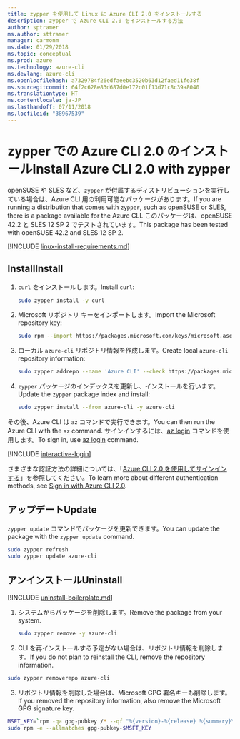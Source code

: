 ```yaml
---
title: zypper を使用して Linux に Azure CLI 2.0 をインストールする
description: zypper で Azure CLI 2.0 をインストールする方法
author: sptramer
ms.author: sttramer
manager: carmonm
ms.date: 01/29/2018
ms.topic: conceptual
ms.prod: azure
ms.technology: azure-cli
ms.devlang: azure-cli
ms.openlocfilehash: a7329784f26edfaeebc3520b63d12faed11fe38f
ms.sourcegitcommit: 64f2c628e83d687d0e172c01f13d71c8c39a8040
ms.translationtype: HT
ms.contentlocale: ja-JP
ms.lasthandoff: 07/11/2018
ms.locfileid: "38967539"
---
```

# <a name="install-azure-cli-20-with-zypper"></a><span data-ttu-id="5e5c9-103">zypper での Azure CLI 2.0 のインストール</span><span class="sxs-lookup"><span data-stu-id="5e5c9-103">Install Azure CLI 2.0 with zypper</span></span>

<span data-ttu-id="5e5c9-104">openSUSE や SLES など、`zypper` が付属するディストリビューションを実行している場合は、Azure CLI 用の利用可能なパッケージがあります。</span><span class="sxs-lookup"><span data-stu-id="5e5c9-104">If you are running a distribution that comes with `zypper`, such as openSUSE or SLES, there is a package available for the Azure CLI.</span></span> <span data-ttu-id="5e5c9-105">このパッケージは、openSUSE 42.2 と SLES 12 SP 2 でテストされています。</span><span class="sxs-lookup"><span data-stu-id="5e5c9-105">This package has been tested with openSUSE 42.2 and SLES 12 SP 2.</span></span>

[!INCLUDE [linux-install-requirements.md](includes/linux-install-requirements.md)]

## <a name="install"></a><span data-ttu-id="5e5c9-106">Install</span><span class="sxs-lookup"><span data-stu-id="5e5c9-106">Install</span></span>

1. <span data-ttu-id="5e5c9-107">`curl` をインストールします。</span><span class="sxs-lookup"><span data-stu-id="5e5c9-107">Install `curl`:</span></span>

   ```bash
   sudo zypper install -y curl
   ```

2. <span data-ttu-id="5e5c9-108">Microsoft リポジトリ キーをインポートします。</span><span class="sxs-lookup"><span data-stu-id="5e5c9-108">Import the Microsoft repository key:</span></span>

   ```bash
   sudo rpm --import https://packages.microsoft.com/keys/microsoft.asc
   ```

3. <span data-ttu-id="5e5c9-109">ローカル `azure-cli` リポジトリ情報を作成します。</span><span class="sxs-lookup"><span data-stu-id="5e5c9-109">Create local `azure-cli` repository information:</span></span>

   ```bash
   sudo zypper addrepo --name 'Azure CLI' --check https://packages.microsoft.com/yumrepos/azure-cli azure-cli
   ```

4. <span data-ttu-id="5e5c9-110">`zypper` パッケージのインデックスを更新し、インストールを行います。</span><span class="sxs-lookup"><span data-stu-id="5e5c9-110">Update the `zypper` package index and install:</span></span>

   ```bash
   sudo zypper install --from azure-cli -y azure-cli
   ```

<span data-ttu-id="5e5c9-111">その後、Azure CLI は `az` コマンドで実行できます。</span><span class="sxs-lookup"><span data-stu-id="5e5c9-111">You can then run the Azure CLI with the `az` command.</span></span> <span data-ttu-id="5e5c9-112">サインインするには、[az login](/cli/azure/reference-index#az-login) コマンドを使用します。</span><span class="sxs-lookup"><span data-stu-id="5e5c9-112">To sign in, use [az login](/cli/azure/reference-index#az-login) command.</span></span>

[!INCLUDE [interactive-login](includes/interactive-login.md)]

<span data-ttu-id="5e5c9-113">さまざまな認証方法の詳細については、「[Azure CLI 2.0 を使用してサインインする](authenticate-azure-cli.md)」を参照してください。</span><span class="sxs-lookup"><span data-stu-id="5e5c9-113">To learn more about different authentication methods, see [Sign in with Azure CLI 2.0](authenticate-azure-cli.md).</span></span>

## <a name="update"></a><span data-ttu-id="5e5c9-114">アップデート</span><span class="sxs-lookup"><span data-stu-id="5e5c9-114">Update</span></span>

<span data-ttu-id="5e5c9-115">`zypper update` コマンドでパッケージを更新できます。</span><span class="sxs-lookup"><span data-stu-id="5e5c9-115">You can update the package with the `zypper update` command.</span></span>

```bash
sudo zypper refresh
sudo zypper update azure-cli
```

## <a name="uninstall"></a><span data-ttu-id="5e5c9-116">アンインストール</span><span class="sxs-lookup"><span data-stu-id="5e5c9-116">Uninstall</span></span>

[!INCLUDE [uninstall-boilerplate.md](includes/uninstall-boilerplate.md)]

1. <span data-ttu-id="5e5c9-117">システムからパッケージを削除します。</span><span class="sxs-lookup"><span data-stu-id="5e5c9-117">Remove the package from your system.</span></span>

    ```bash
    sudo zypper remove -y azure-cli
    ```

2. <span data-ttu-id="5e5c9-118">CLI を再インストールする予定がない場合は、リポジトリ情報を削除します。</span><span class="sxs-lookup"><span data-stu-id="5e5c9-118">If you do not plan to reinstall the CLI, remove the repository information.</span></span>

  ```bash
  sudo zypper removerepo azure-cli
  ```

3. <span data-ttu-id="5e5c9-119">リポジトリ情報を削除した場合は、Microsoft GPG 署名キーも削除します。</span><span class="sxs-lookup"><span data-stu-id="5e5c9-119">If you removed the repository information, also remove the Microsoft GPG signature key.</span></span>

  ```bash
  MSFT_KEY=`rpm -qa gpg-pubkey /* --qf "%{version}-%{release} %{summary}\n" | grep Microsoft | awk '{print $1}'`
  sudo rpm -e --allmatches gpg-pubkey-$MSFT_KEY
  ```
